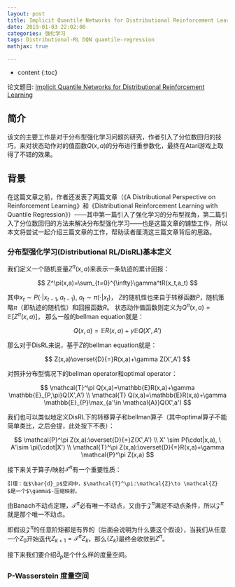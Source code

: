 ```yaml
---
layout: post
title: Implicit Quantile Networks for Distributional Reinforcement Learning 阅读笔记
date: 2019-01-03 22:02:00
categories: 强化学习
tags: Distributional-RL DQN quantile-regression 
mathjax: true

---
```


* content
{:toc}

论文题目: [Implicit Quantile Networks for Distributional Reinforcement Learning](https://arxiv.org/abs/1806.06923)

## 简介

该文的主要工作是对于分布型强化学习问题的研究，作者引入了分位数回归的技巧，来对状态动作对的值函数$Q(x,a)$的分布进行重参数化，最终在Atari游戏上取得了不错的效果。






## 背景

在这篇文章之前，作者还发表了两篇文章（《A Distributional Perspective on Reinforcement Learning》和《Distributional Reinforcement Learning with Quantile Regression》）——其中第一篇引入了强化学习的分布型视角，第二篇引入了分位数回归的方法来解决分布型强化学习——也是这篇文章的铺垫工作，所以本文将尝试一起介绍三篇文章的工作，帮助读者厘清这三篇文章背后的思路。

### 分布型强化学习(Distributional RL/DisRL)基本定义

我们定义一个随机变量$Z^\pi(x,a)$来表示一条轨迹的累计回报：

$$
Z^\pi(x,a)=\sum_{t=0}^{\infty}\gamma^tR(x_t,a_t)
$$

其中$x_t \sim P(\cdot|x_{t-1},a_{t-1}), \ a_t \sim \pi(\cdot|x_t)$，
$Z$的随机性也来自于转移函数$P$，随机策略$\pi$（即轨迹的随机性）和回报函数$R$。
状态动作值函数则定义为$Q^\pi(x,a)=\mathbb{E}[Z^\pi(x,a)]$，
那么一般的bellman equation就是：

$$
Q(x,a)=\mathbb{E}R(x,a)+\gamma \mathbb{E}Q(X',A')
$$

那么对于DisRL来说，基于$Z$的bellman equation就是：

$$
Z(x,a)\overset{D}{=}R(x,a)+\gamma Z(X',A')
$$

对照非分布型情况下的bellman operator和optimal operator：

$$
\mathcal{T}^\pi Q(x,a)=\mathbb{E}R(x,a)+\gamma \mathbb{E}_{P,\pi}Q(X',A') \\
\mathcal{T} Q(x,a)=\mathbb{E}R(x,a)+\gamma \mathbb{E}_{P}\max_{a'\in \mathcal{A}}Q(X',a')
$$

我们也可以类似地定义DisRL下的转移算子和bellman算子（其中optimal算子不能简单类比，之后会提，此处按下不表）：

$$
\mathcal{P}^\pi Z(x,a):\overset{D}{=}Z(X',A') \\
X' \sim P(\cdot|x,a), \ A'\sim \pi(\cdot|X') \\
\mathcal{T}^\pi Z(x,a):\overset{D}{=}R(x,a)+\gamma \mathcal{P}^\pi Z(x,a)
$$

接下来关于算子/映射$\mathcal{T}^\pi$有一个重要性质：

    引理：在$\bar{d}_p$空间中，$\mathcal{T}^\pi:\mathcal{Z}\to \mathcal{Z} $是一个$\gamma$-压缩映射。

由Banach不动点定理，$\mathcal{T}^\pi$必有唯一不动点，又由于$\mathcal{Z}^\pi$满足不动点条件，所以$\mathcal{Z}^\pi$就是那个唯一不动点。

即假设$\mathcal{Z}^\pi$的任意阶矩都是有界的（后面会说明为什么要这个假设），当我们从任意一个$Z_0$开始迭代$Z_{k+1}=\mathcal{T}^\pi Z_k$，那么$\{Z_k\}$最终会收敛到$Z^\pi$。

接下来我们要介绍$\bar{d}_p$是个什么样的度量空间。

### P-Wasserstein 度量空间
